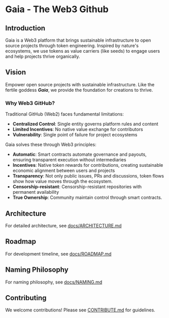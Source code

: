 # Gaia - The Web3 Github

## Introduction
Gaia is a Web3 platform that brings sustainable infrastructure to open source projects through token engineering. Inspired by nature's ecosystems, we use tokens as value carriers (like seeds) to engage users and help projects thrive organically.

## Vision
Empower open source projects with sustainable infrastructure. Like the fertile goddess ***Gaia***, we provide the foundation for creations to thrive.

### Why Web3 GitHub?
Traditional GitHub (Web2) faces fundamental limitations:
- **Centralized Control**: Single entity governs platform rules and content
- **Limited Incentives**: No native value exchange for contributors
- **Vulnerability**: Single point of failure for project ecosystems

Gaia solves these through Web3 principles:
- **Automatic**: Smart contracts automate governance and payouts, ensuring transparent execution without intermediaries
- **Incentives**: Native token rewards for contributions, creating sustainable economic alignment between users and projects
- **Transparency**: Not only public issues, PRs and discussions, token flows show how value moves through the ecosystem.
- **Censorship-resistant**: Censorship-resistant repositories with permanent availability
- **True Ownership**: Community maintain control through smart contracts.

## Architecture
For detailed architecture, see [docs/ARCHITECTURE.md](docs/ARCHITECTURE.md)

## Roadmap
For development timeline, see [docs/ROADMAP.md](docs/ROADMAP.md)

## Naming Philosophy
For naming philosophy, see [docs/NAMING.md](docs/NAMING.md)

## Contributing
We welcome contributions! Please see [CONTRIBUTE.md](CONTRIBUTE.md) for guidelines.
